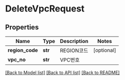 # DeleteVpcRequest

## Properties
Name | Type | Description | Notes
------------ | ------------- | ------------- | -------------
**region_code** | **str** | REGION코드 | [optional] 
**vpc_no** | **str** | VPC번호 | 

[[Back to Model list]](../README.md#documentation-for-models) [[Back to API list]](../README.md#documentation-for-api-endpoints) [[Back to README]](../README.md)


